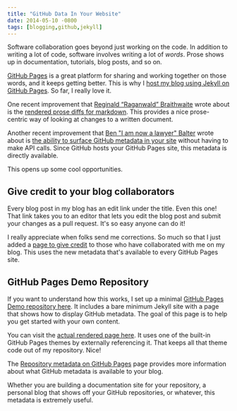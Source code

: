 ```yaml
---
title: "GitHub Data In Your Website"
date: 2014-05-10 -0800
tags: [blogging,github,jekyll]
---
```


Software collaboration goes beyond just working on the code. In addition to writing a lot of code, software involves writing a lot of _words_. Prose shows up in documentation, tutorials, blog posts, and so on.

[GitHub Pages](https://pages.github.com/) is a great platform for sharing and working together on those words, and it keeps getting better. This is why I [host my blog using Jekyll on GitHub Pages](https://haacked.com/archive/2013/12/02/dr-jekyll-and-mr-haack/). So far, I really love it.

One recent improvement that [Reginald “Raganwald” Braithwaite](http://raganwald.com/) wrote about is the [rendered prose diffs for markdown](https://github.com/blog/1784-rendered-prose-diffs). This provides a nice prose-centric way of looking at changes to a written document.

Another recent improvement that [Ben "I am now a lawyer" Balter](http://ben.balter.com/) wrote about is [the ability to surface GitHub metadata in your site](https://github.com/blog/1833-github-pages-3) without having to make API calls. Since GitHub hosts your GitHub Pages site, this metadata is directly available.

This opens up some cool opportunities.

## Give credit to your blog collaborators

Every blog post in my blog has an edit link under the title. Even this one! That link takes you to an editor that lets you edit the blog post and submit your changes as a pull request. It's so easy anyone can do it!

I really appreciate when folks send me corrections. So much so that I just added a [page to give credit](https://haacked.com/contributors/) to those who have collaborated with me on my blog. This uses the new metadata that's available to every GitHub Pages site.

## GitHub Pages Demo Repository

If you want to understand how this works, I set up a minimal [GitHub Pages Demo repository here](https://github.com/Haacked/gh-pages-demo). It includes a bare minimum Jekyll site with a page that shows how to display GitHub metadata. The goal of this page is to help you get started with your own content.

You can visit the [actual rendered page here](https://haacked.github.io/gh-pages-demo/). It uses one of the built-in GitHub Pages themes by externally referencing it. That keeps all that theme code out of my repository. Nice!

The [Repository metadata on GitHub Pages](https://help.github.com/articles/repository-metadata-on-github-pages) page provides more information about what GitHub metadata is available to your blog.

Whether you are building a documentation site for your repository, a personal blog that shows off your GitHub repositories, or whatever, this metadata is extremely useful.
